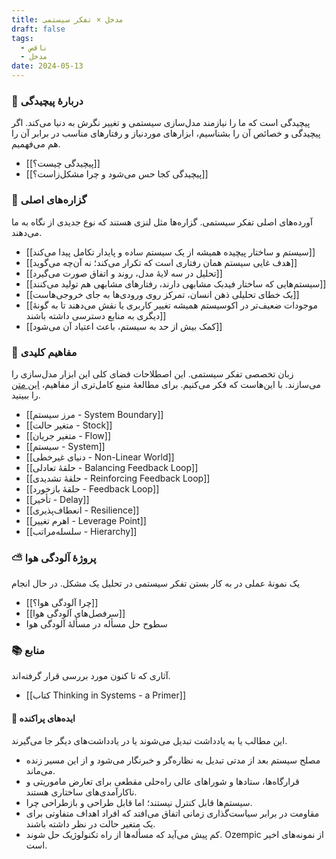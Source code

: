 ```yaml
---
title: مدخل × تفکر سیستمی
draft: false
tags:
  - ناقص
  - مدخل
date: 2024-05-13
---
```

### 🌌 دربارهٔ پیچیدگی

پیچیدگی است که ما را نیازمند مدل‌سازی سیستمی و تغییر نگرش به دنیا می‌کند. اگر پیچیدگی و خصائص آن را بشناسیم، ابزارهای موردنیاز و رفتارهای مناسب در برابر آن را هم می‌فهمیم.

- [[پیچیدگی چیست؟]]
- [[پیچیدگی کجا حس می‌شود و چرا مشکل‌زاست؟]]

### 👑 گزاره‌های اصلی

آورده‌های اصلی تفکر سیستمی. گزاره‌ها مثل لنزی هستند که نوع جدیدی از نگاه به ما می‌دهند.

- [[سیستم و ساختار پیچیده همیشه از یک سیستم ساده و پایدار تکامل پیدا می‌کند]]
- [[هدف غایی سیستم همان رفتاری است که تکرار می‌کند؛ نه آن‌چه می‌گوید]]
- [[تحلیل در سه لایهٔ مدل، روند و اتفاق صورت می‌گیرد]]
- [[سیستم‌هایی که ساختار فیدبک مشابهی دارند، رفتارهای مشابهی هم تولید می‌کنند]]
- [[یک خطای تحلیلی ذهن انسان، تمرکز روی ورودی‌ها به جای خروجی‌هاست]]
- [[موجودات ضعیف‌تر در اکوسیستم همیشه تغییر کاربری یا نقش می‌دهند تا به گونهٔ دیگری به منابع دسترسی داشته باشند]]
- [[کمک بیش از حد به سیستم، باعث اعتیاد آن می‌شود]]

### 🔑 مفاهیم کلیدی

زبان تخصصی تفکر سیستمی. این اصطلاحات فضای کلی این ابزار مدل‌سازی را می‌سازند. با این‌هاست که فکر می‌کنیم. برای مطالعهٔ منبع کامل‌تری از مفاهیم، [این متن](https://www.linkedin.com/pulse/systems-thinking-terms-concepts-graham-berrisford/) را ببینید.

- [[مرز سیستم - System Boundary]]
- [[متغیر حالت - Stock]]
- [[متغیر جریان - Flow]]
- [[سیستم - System]]
- [[دنیای غیرخطی - Non-Linear World]]
- [[حلقهٔ تعادلی - Balancing Feedback Loop]]
- [[حلقهٔ تشدیدی - Reinforcing Feedback Loop]]
- [[حلقهٔ بازخورد - Feedback Loop]]
- [[تأخیر - Delay]]
- [[انعطاف‌پذیری - Resilience]]
- [[اهرم تغییر - Leverage Point]]
- [[سلسله‌مراتب - Hierarchy]]

### ⛅ پروژهٔ آلودگی هوا

یک نمونهٔ عملی در به کار بستن تفکر سیستمی در تحلیل یک مشکل. در حال انجام 

- [[چرا آلودگی هوا؟]]
- [[سرفصل‌های آلودگی هوا]]
- سطوح حل مسأله در مسألهٔ آلودگی هوا

### 📚 منابع

آثاری که تا کنون مورد بررسی قرار گرفته‌اند.

- [[کتاب Thinking in Systems - a Primer]]

#### 📝 ایده‌های پراکنده

این مطالب یا به یادداشت تبدیل می‌شوند یا در یادداشت‌های دیگر جا می‌گیرند.

- مصلح سیستم بعد از مدتی تبدیل به نظاره‌گر و خبرنگار می‌شود و از این مسیر زنده می‌ماند.
- قرارگاه‌ها، ستادها و شوراهای عالی راه‌حلی مقطعی برای تعارض ماموریتی و ناکارآمدی‌های ساختاری هستند.
- سیستم‌ها قابل کنترل نیستند؛ اما قابل طراحی و بازطراحی چرا.
- مقاومت در برابر سیاست‌گذاری زمانی اتفاق می‌افتد که افراد اهداف متفاوتی برای یک متغیر حالت در نظر داشته باشند.
- کم پیش می‌آید که مسأله‌ها از راه تکنولوژیک حل شوند. Ozempic از نمونه‌های اخیر است.